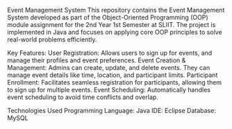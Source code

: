 Event Management System
This repository contains the Event Management System developed as part of the Object-Oriented Programming (OOP) module assignment for the 2nd Year 1st Semester at SLIIT. The project is implemented in Java and focuses on applying core OOP principles to solve real-world problems efficiently.

Key Features:
User Registration: Allows users to sign up for events, and manage their profiles and event preferences.
Event Creation & Management: Admins can create, update, and delete events. They can manage event details like time, location, and participant limits.
Participant Enrollment: Facilitates seamless registration for participants, allowing them to sign up for multiple events.
Event Scheduling: Automatically handles event scheduling to avoid time conflicts and overlap.

Technologies Used
Programming Language: Java
IDE: Eclipse
Database: MySQL
